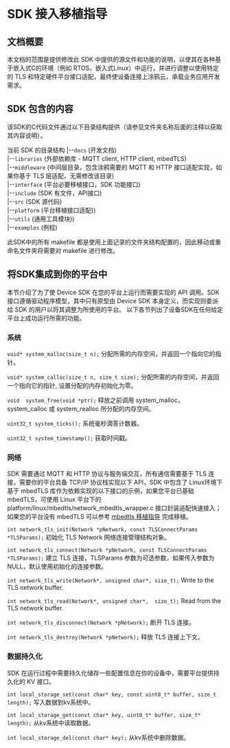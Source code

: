# SDK 接入移植指导

## 文档概要
本文档的范围是提供修改此 SDK 中提供的源文件和功能的说明，以使其在各种基于嵌入式C的环境（例如 RTOS，嵌入式Linux）中运行，并进行调整以使用特定的 TLS 和特定硬件平台接口适配，最终使设备连接上涂鸦云，承载业务应用开发需求。


## SDK 包含的内容

该SDK的C代码文件通过以下目录结构提供（请参见文件夹名称后面的注释以获取其内容说明）。

当前 SDK 的目录结构
|--`docs` (开发文档) <br>
|--`libraries` (外部依赖库 - MQTT client, HTTP client, mbedTLS) <br>
|--`middleware` (中间层目录，包含涂鸦需要的 MQTT 和 HTTP 接口适配实现，如果你基于 TLS 层适配，无需修改该目录) <br>
|--`interface` (平台必要移植接口，SDK 功能接口) <br>
|--`include` (SDK 有文件，API接口) <br>
|--`src` (SDK 源代码) <br>
|--`platform` (平台移植接口适配)) <br>
|--`utils` (通用工具模块)) <br>
|--`examples` (例程) <br>

此SDK中的所有 makefile 都是使用上面记录的文件夹结构配置的，因此移动或重命名文件夹将需要对 makefile 进行修改。


## 将SDK集成到你的平台中

本节介绍了为了使 Device SDK 在您的平台上运行而需要实现的 API 调用。SDK 接口遵循驱动程序模型，其中只有原型由 Device SDK 本身定义，而实现则委派给 SDK 的用户以将其调整为所使用的平台。 以下各节列出了设备SDK在任何给定平台上成功运行所需的功能。


### 系统

`void* system_malloc(size_t n);`
分配所需的内存空间，并返回一个指向它的指针。

`void* system_calloc(size_t n, size_t size);`
分配所需的内存空间，并返回一个指向它的指针, 设置分配的内存初始化为零。

`void  system_free(void *ptr);`
释放之前调用 system_malloc，system_calloc 或 system_realloc 所分配的内存空间。

`uint32_t system_ticks();`
系统毫秒滴答计数器。

`uint32_t system_timestamp();`
获取时间戳。


### 网络

SDK 需要通过 MQTT 和 HTTP 协议与服务端交互，所有通信需要基于 TLS 连接，需要你的平台具备 TCP/IP 协议栈实现以下 API，SDK 中包含了 Linux环境下基于 mbedTLS 库作为依赖实现的以下接口的示例，如果您平台已基础 mbedTLS，可使用 Linux 平台下的 platform/linux/mbedtls/network_mbedtls_wrapper.c 接口封装适配快速接入；
如果您的平台没有 mbedTLS 可以参考 [mbedtls 移植指导](https://tls.mbed.org/kb/how-to/how-do-i-port-mbed-tls-to-a-new-environment-OS) 完成移植。

`int network_tls_init(Network *pNetwork, const TLSConnectParams *TLSParams);`
初始化 TLS Network 网络连接管理结构对象。

`int network_tls_connect(Network *pNetwork, const TLSConnectParams *TLSParams);`
建立 TLS 连接，TLSParams 参数为可选参数，如果传入参数为 NULL，默认使用初始化的连接参数。

`int network_tls_write(Network*, unsigned char*, size_t);`
Write to the TLS network buffer.

`int network_tls_read(Network*, unsigned char*,  size_t);`
Read from the TLS network buffer.

`int network_tls_disconnect(Network *pNetwork);`
断开 TLS 连接。

`int network_tls_destroy(Network *pNetwork);`
释放 TLS 连接上下文。


### 数据持久化

SDK 在运行过程中需要持久化储存一些配置信息在你的设备中，需要平台提供持久化的 KV 接口。

`int local_storage_set(const char* key, const uint8_t* buffer, size_t length);`
写入数据到kv系统中。

`int local_storage_get(const char* key, uint8_t* buffer, size_t* length);`
从kv系统中读取数据。

`int local_storage_del(const char* key);`
从kv系统中删除数据。